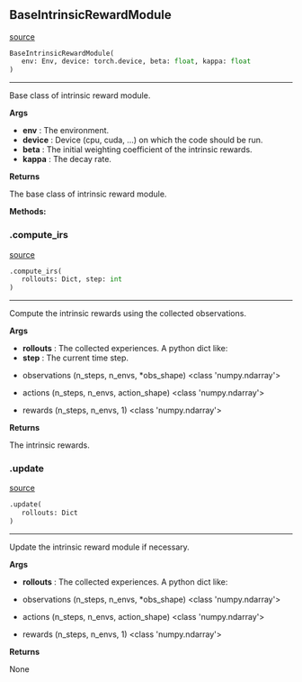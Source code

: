 #


## BaseIntrinsicRewardModule
[source](https://github.com/BellmanProject/Hsuanwu/blob/main/hsuanwu/xplore/reward/base.py/#L3)
```python 
BaseIntrinsicRewardModule(
   env: Env, device: torch.device, beta: float, kappa: float
)
```


---
Base class of intrinsic reward module.


**Args**

* **env**  : The environment.
* **device**  : Device (cpu, cuda, ...) on which the code should be run.
* **beta**  : The initial weighting coefficient of the intrinsic rewards.
* **kappa**  : The decay rate.


**Returns**

The base class of intrinsic reward module.


**Methods:**


### .compute_irs
[source](https://github.com/BellmanProject/Hsuanwu/blob/main/hsuanwu/xplore/reward/base.py/#L37)
```python
.compute_irs(
   rollouts: Dict, step: int
)
```

---
Compute the intrinsic rewards using the collected observations.


**Args**

* **rollouts**  : The collected experiences. A python dict like:
* **step**  : The current time step.
+ observations (n_steps, n_envs, *obs_shape) <class 'numpy.ndarray'>
- actions (n_steps, n_envs, action_shape) <class 'numpy.ndarray'>
+ rewards (n_steps, n_envs, 1) <class 'numpy.ndarray'>


**Returns**

The intrinsic rewards.

### .update
[source](https://github.com/BellmanProject/Hsuanwu/blob/main/hsuanwu/xplore/reward/base.py/#L52)
```python
.update(
   rollouts: Dict
)
```

---
Update the intrinsic reward module if necessary.


**Args**

* **rollouts**  : The collected experiences. A python dict like:
+ observations (n_steps, n_envs, *obs_shape) <class 'numpy.ndarray'>
- actions (n_steps, n_envs, action_shape) <class 'numpy.ndarray'>
+ rewards (n_steps, n_envs, 1) <class 'numpy.ndarray'>


**Returns**

None
